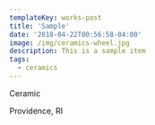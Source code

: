 ```yaml
---
templateKey: works-post
title: 'Sample'
date: '2018-04-22T00:56:58-04:00'
image: /img/ceramics-wheel.jpg
description: This is a sample item
tags:
  - ceramics
---
```

Ceramic

Providence, RI
